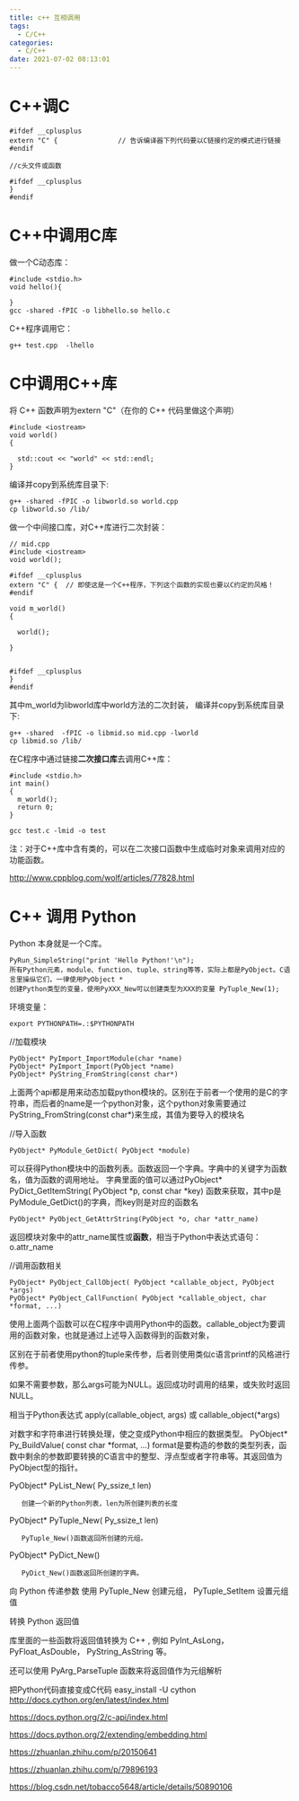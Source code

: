 ```yaml
---
title: c++ 互相调用
tags:
  - C/C++
categories:
  - C/C++
date: 2021-07-02 08:13:01
---
```


# C++调C

```
#ifdef __cplusplus
extern "C" {               // 告诉编译器下列代码要以C链接约定的模式进行链接
#endif
 
//c头文件或函数
 
#ifdef __cplusplus
}
#endif
```

# C++中调用C库

做一个C动态库：

```
#include <stdio.h>
void hello(){  
 
}
gcc -shared -fPIC -o libhello.so hello.c
```

C++程序调用它：

```
g++ test.cpp  -lhello
```

# C中调用C++库

将 C++ 函数声明为extern "C"（在你的 C++ 代码里做这个声明）

```
#include <iostream>
void world()
{  

  std::cout << "world" << std::endl;
}
```

编译并copy到系统库目录下:

```
g++ -shared -fPIC -o libworld.so world.cpp 
cp libworld.so /lib/
```

做一个中间接口库，对C++库进行二次封装：

```
// mid.cpp
#include <iostream>
void world();
 
#ifdef __cplusplus
extern "C" {  // 即使这是一个C++程序，下列这个函数的实现也要以C约定的风格！
#endif  
 
void m_world()  
{    

  world();  

}
 

#ifdef __cplusplus
}
#endif
```

其中m_world为libworld库中world方法的二次封装， 编译并copy到系统库目录下:

```
g++ -shared  -fPIC -o libmid.so mid.cpp -lworld
cp libmid.so /lib/
```

在C程序中通过链接**二次接口库**去调用C++库：

```
#include <stdio.h>
int main()
{
  m_world(); 
  return 0;
}

gcc test.c -lmid -o test
```

注：对于C++库中含有类的，可以在二次接口函数中生成临时对象来调用对应的功能函数。

http://www.cppblog.com/wolf/articles/77828.html

# C++ 调用 Python

Python 本身就是一个C库。

```
PyRun_SimpleString("print 'Hello Python!'\n");
所有Python元素，module、function、tuple、string等等，实际上都是PyObject。C语言里操纵它们，一律使用PyObject *
创建Python类型的变量，使用PyXXX_New可以创建类型为XXX的变量 PyTuple_New(1);
```

环境变量：

```
export PYTHONPATH=.:$PYTHONPATH
```

//加载模块

```
PyObject* PyImport_ImportModule(char *name)
PyObject* PyImport_Import(PyObject *name)
PyObject* PyString_FromString(const char*)
```

上面两个api都是用来动态加载python模块的。区别在于前者一个使用的是C的字符串，而后者的name是一个python对象，这个python对象需要通过PyString_FromString(const char*)来生成，其值为要导入的模块名

//导入函数

```
PyObject* PyModule_GetDict( PyObject *module)
```

可以获得Python模块中的函数列表。函数返回一个字典。字典中的关键字为函数名，值为函数的调用地址。 字典里面的值可以通过PyObject* PyDict_GetItemString( PyObject *p, const char *key) 函数来获取，其中p是PyModule_GetDict()的字典，而key则是对应的函数名

```
PyObject* PyObject_GetAttrString(PyObject *o, char *attr_name)
```

返回模块对象中的attr_name属性或**函数**，相当于Python中表达式语句：o.attr_name

//调用函数相关

```
PyObject* PyObject_CallObject( PyObject *callable_object, PyObject *args)
PyObject* PyObject_CallFunction( PyObject *callable_object, char *format, ...)
```

使用上面两个函数可以在C程序中调用Python中的函数。callable_object为要调用的函数对象，也就是通过上述导入函数得到的函数对象，

区别在于前者使用python的tuple来传参，后者则使用类似c语言printf的风格进行传参。

如果不需要参数，那么args可能为NULL。返回成功时调用的结果，或失败时返回NULL。

相当于Python表达式 apply(callable_object, args) 或 callable_object(*args)

对数字和字符串进行转换处理，使之变成Python中相应的数据类型。 PyObject* Py_BuildValue( const char *format, ...) format是要构造的参数的类型列表，函数中剩余的参数即要转换的C语言中的整型、浮点型或者字符串等。其返回值为PyObject型的指针。

PyObject* PyList_New( Py_ssize_t len)

```
   创建一个新的Python列表，len为所创建列表的长度
```


PyObject* PyTuple_New( Py_ssize_t len)

```
   PyTuple_New()函数返回所创建的元组。
```


PyObject* PyDict_New()

```
   PyDict_New()函数返回所创建的字典。
```

向 Python 传递参数 使用 PyTuple_New 创建元组， PyTuple_SetItem 设置元组值


转换 Python 返回值

库里面的一些函数将返回值转换为 C++ , 例如 PyInt_AsLong，PyFloat_AsDouble， PyString_AsString 等。

还可以使用 PyArg_ParseTuple 函数来将返回值作为元组解析

把Python代码直接变成C代码 easy_install -U cython http://docs.cython.org/en/latest/index.html


https://docs.python.org/2/c-api/index.html

https://docs.python.org/2/extending/embedding.html

https://zhuanlan.zhihu.com/p/20150641

https://zhuanlan.zhihu.com/p/79896193

https://blog.csdn.net/tobacco5648/article/details/50890106

